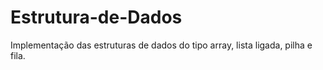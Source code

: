# Estrutura-de-Dados
Implementação das estruturas de dados do tipo array, lista ligada, pilha e fila.
